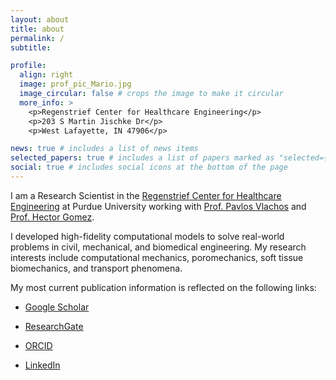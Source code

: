 ```yaml
---
layout: about
title: about
permalink: /
subtitle:

profile:
  align: right
  image: prof_pic_Mario.jpg
  image_circular: false # crops the image to make it circular
  more_info: >
    <p>Regenstrief Center for Healthcare Engineering</p>
    <p>203 S Martin Jischke Dr</p>
    <p>West Lafayette, IN 47906</p>

news: true # includes a list of news items
selected_papers: true # includes a list of papers marked as "selected={true}"
social: true # includes social icons at the bottom of the page
---
```



I am a Research Scientist in the [Regenstrief Center for Healthcare Engineering](https://www.purdue.edu/research/rche/) at Purdue University working with [Prof. Pavlos Vlachos](https://vlachosresearch.org/pub-author/pavlos-p-vlachos/) and [Prof. Hector Gomez](https://engineering.purdue.edu/gomez/hectorgomez). 

I developed high-fidelity computational models to solve real-world problems in civil, mechanical, and biomedical engineering. My research interests include computational mechanics, poromechanics, soft tissue biomechanics, and transport phenomena. 

My most current publication information is reflected on the following links:

- [Google Scholar](https://scholar.google.com/citations?user=ykpA5ZsAAAAJ&hl=en)

- [ResearchGate](https://www.researchgate.net/profile/Mario-De-Lucio)

- [ORCID](https://orcid.org/0000-0003-1168-2249)

- [LinkedIn](https://www.linkedin.com/in/mario-de-lucio/) 
